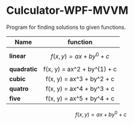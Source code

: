 # Culculator-WPF-MVVM
Program for finding solutions to given functions.

Name| function
------|:--------:
**linear** | $$f(x,y)=ax+by^{0}+c$$
**quadratic** | f(x, y) = ax^2 + by^{1} + c
**cubic** | f(x, y) = ax^3 + by^2 + c
**quatro** | f(x, y) = ax^4 + by^3 + c
**five** | f(x, y) = ax^5 + by^4 + c


$$f(x,y)=ax+by^{0}+c$$
